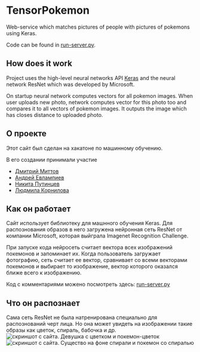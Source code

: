 # TensorPokemon
Web-service which matches pictures of people with pictures of pokemons using Keras.

Code can be found in [run-server.py](run-server.py).

## How does it work
Project uses the high-level neural networks API [Keras](https://keras.io/) and the neural network ResNet which was developed by Microsoft.

On startup neural network computes vectors for all pokemon images. When user uploads new photo, network computes vector for this photo too and compares it to all vectors of pokemon images. It outputs the image which has closes distance to uploaded photo.

## О проекте
Этот сайт был сделан на хакатоне по машинному обучению.

В его создании принимали участие 

* [Дмитрий Миттов](https://github.com/dmittov)
* [Андрей Евлампиев](https://github.com/andyzt)
* [Никита Путинцев](https://vk.com/id39947099)
* [Людмила Корнилова](https://github.com/kornilova-l)

## Как он работает
Сайт использует библиотеку для машнного обучения Keras. Для распознования образов в него загружена нейронная сеть ResNet от компании Microsoft, которая выйграла Imagenet Recognition Challenge.

При запуске кода нейросеть считает вектора всех изображений покемонов и запоминает их. Когда пользователь загружает фотографию, сеть считает ее вектор, сравнивает со всеми векторами покемонов и выбирает то изображение, вектор которого оказался ближе всего к изображению.

Код с комментариями можено посмотреть здесь: [run-server.py](https://github.com/kornilova-l/tensorflow-pokemon/blob/master/run-server.py)

## Что он распознает
Сама сеть ResNet не была натренирована специально для распознований черт лица. Но она может увидеть на изображении такие образы как цветок, спираль, бабочка и др.
![скриншот с сайта. Девушка с цветком и покемон-цветок](http://news.ifmo.ru/images/news/big/646202.jpg)
![скриншот с сайта. Существо на фоне спирали и покемон со спиралью](http://oi66.tinypic.com/4ihf7d.jpg)
